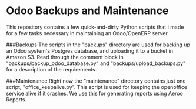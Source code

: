 
# Odoo Backups and Maintenance
This repository contains a few quick-and-dirty Python scripts that I made for a few tasks necessary in maintaining
an Odoo/OpenERP server. 

###Backups
The scripts in the "backups" directory are used for backing up an Odoo system's Postgres database, and uploading it
to a bucket in Amazon S3. Read through the comment block in "backups/backup_odoo_database.py" and "backups/upload_backups.py" for
a description of the requirements.

###Maintenance
Right now the "maintenance" directory contains just one script, "office_keepalive.py". This script is used for
keeping the openoffice service alive if it crashes. We use this for generating reports using Aeroo Reports.
